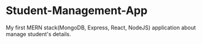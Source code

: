 # Student-Management-App
My first MERN stack(MongoDB, Express, React, NodeJS) application about manage student's details.
